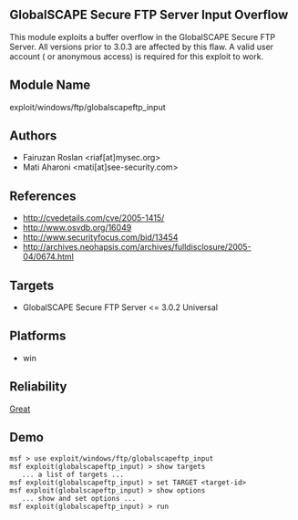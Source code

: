 ## GlobalSCAPE Secure FTP Server Input Overflow

This module exploits a buffer overflow in the GlobalSCAPE 
Secure FTP Server. All versions prior to 3.0.3 are affected 
by this flaw. A valid user account ( or anonymous access) is 
required for this exploit to work.


## Module Name
exploit/windows/ftp/globalscapeftp_input

## Authors
* Fairuzan Roslan <riaf[at]mysec.org>
* Mati Aharoni <mati[at]see-security.com>


## References
* http://cvedetails.com/cve/2005-1415/
* http://www.osvdb.org/16049
* http://www.securityfocus.com/bid/13454
* http://archives.neohapsis.com/archives/fulldisclosure/2005-04/0674.html



## Targets
* GlobalSCAPE Secure FTP Server <= 3.0.2 Universal


## Platforms
* win

## Reliability
[Great](https://github.com/rapid7/metasploit-framework/wiki/Exploit-Ranking)

## Demo

```
msf > use exploit/windows/ftp/globalscapeftp_input
msf exploit(globalscapeftp_input) > show targets
   ... a list of targets ...
msf exploit(globalscapeftp_input) > set TARGET <target-id>
msf exploit(globalscapeftp_input) > show options
   ... show and set options ...
msf exploit(globalscapeftp_input) > run
```
    
    
